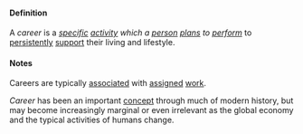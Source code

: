 #### Definition

A *career* is a *[specific](https://github.com/gcassel/Modular-Organizing-Terminology/blob/master/terms/specific.md) [activity](https://github.com/gcassel/Modular-Organizing-Terminology/blob/master/terms/activity.md) which a [person](https://github.com/gcassel/Modular-Organizing-Terminology/blob/master/terms/person.md) [plans](https://github.com/gcassel/Modular-Organizing-Terminology/blob/master/terms/plan.md) to [perform](https://github.com/gcassel/Modular-Organizing-Terminology/blob/master/terms/perform.md)* to [persistently](https://github.com/gcassel/Modular-Organizing-Terminology/blob/master/terms/persist.md) [support](https://github.com/gcassel/Modular-Organizing-Terminology/blob/master/terms/support.md) their living and lifestyle.

#### Notes

Careers are typically [associated](https://github.com/gcassel/Modular-Organizing-Terminology/blob/master/terms/associate.md) with [assigned](https://github.com/gcassel/Modular-Organizing-Terminology/blob/master/terms/assign.md) [work](https://github.com/gcassel/Modular-Organizing-Terminology/blob/master/terms/work.md).

*Career* has been an important [concept](https://github.com/gcassel/Modular-Organizing-Terminology/blob/master/terms/concept.md) through much of modern history, but may become increasingly marginal or even irrelevant as the global economy and the typical activities of humans change.
